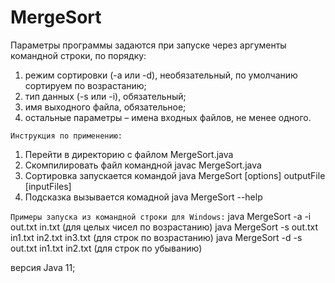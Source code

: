 # MergeSort
Параметры программы задаются при запуске через аргументы командной строки, по порядку:
1. режим сортировки (-a или -d), необязательный, по умолчанию сортируем по возрастанию;
2. тип данных (-s или -i), обязательный;
3. имя выходного файла, обязательное;
4. остальные параметры – имена входных файлов, не менее одного.


`Инструкция по применению:`

1. Перейти в директорию с файлом MergeSort.java
2. Скомпилировать файл командной javac MergeSort.java
3. Сортировка запускается командой java MergeSort [options] outputFile [inputFiles]
4. Подсказка вызывается комадной java MergeSort --help


`Примеры запуска из командной строки для Windows:`
java MergeSort -a -i out.txt in.txt (для целых чисел по возрастанию)
java MergeSort -s out.txt in1.txt in2.txt in3.txt (для строк по возрастанию)
java MergeSort -d -s out.txt in1.txt in2.txt (для строк по убыванию)


версия Java 11;
